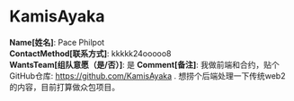 # KamisAyaka

**Name[姓名]**: Pace Philpot  
**ContactMethod[联系方式]**: kkkkk24ooooo8  
**WantsTeam[组队意愿（是/否）]**: 是
**Comment[备注]**: 我做前端和合约，贴个GitHub仓库: https://github.com/KamisAyaka  . 想捞个后端处理一下传统web2的内容，目前打算做众包项目。  
